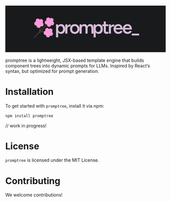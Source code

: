 ![promptree logo](https://raw.githubusercontent.com/yanncotineau/promptree/refs/heads/main/docs/logo.png)

promptree is a lightweight, JSX-based template engine that builds component trees into dynamic prompts for LLMs. Inspired by React’s syntax, but optimized for prompt generation.

# Installation

To get started with `promptree`, install it via npm:
```bash
npm install promptree
```

// work in progress!

# License

`promptree` is licensed under the MIT License.

# Contributing

We welcome contributions!